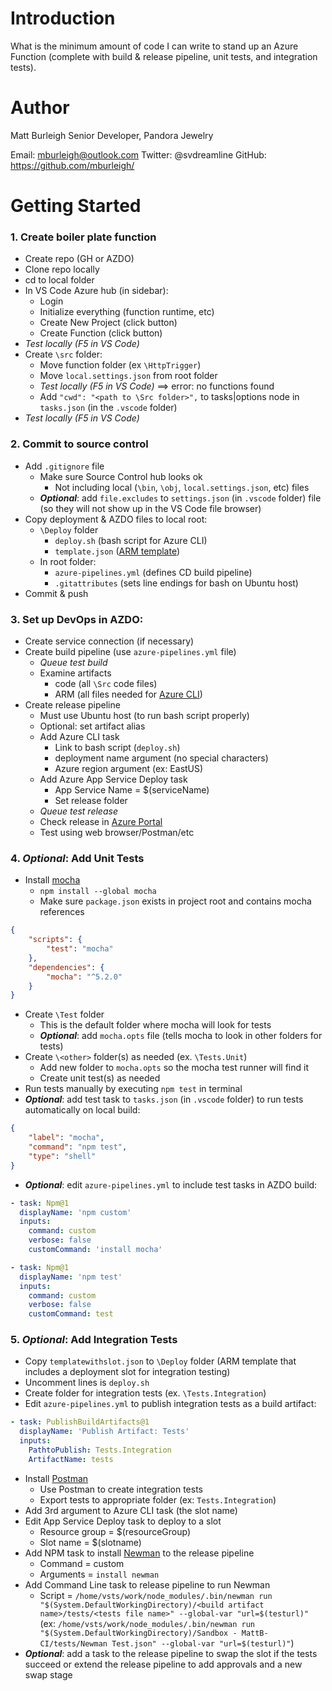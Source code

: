 # Introduction 

What is the minimum amount of code I can write to stand up an Azure Function (complete with build & release pipeline, unit tests, and integration tests).

# Author

Matt Burleigh
Senior Developer, Pandora Jewelry

Email: mburleigh@outlook.com
Twitter: @svdreamline
GitHub: https://github.com/mburleigh/

# Getting Started


### 1. Create boiler plate function
* Create repo (GH or AZDO)
* Clone repo locally
* cd to local folder
* In VS Code Azure hub (in sidebar):
  * Login
  * Initialize everything (function runtime, etc)
  * Create New Project (click button)
  * Create Function (click button)
* _Test locally (F5 in VS Code)_
* Create `\src` folder:
  * Move function folder (ex `\HttpTrigger`)
  * Move `local.settings.json` from root folder
  * _Test locally (F5 in VS Code)_ ==> error: no functions found
  * Add `"cwd": "<path to \Src folder>",` to tasks|options node in `tasks.json` (in the `.vscode` folder)
* _Test locally (F5 in VS Code)_


### 2. Commit to source control
* Add `.gitignore` file
  *	Make sure Source Control hub looks ok
    * Not including local (`\bin`, `\obj`, `local.settings.json`, etc) files
  * **_Optional_**: add `file.excludes` to `settings.json` (in `.vscode` folder) file (so they will not show up in the VS Code file browser)
* Copy deployment & AZDO files to local root:
  * `\Deploy` folder
      * `deploy.sh` (bash script for Azure CLI)
      * `template.json` ([ARM template](https://docs.microsoft.com/en-us/azure/azure-resource-manager/resource-group-authoring-templates))
  * In root folder:
    * `azure-pipelines.yml` (defines CD build pipeline)
    * `.gitattributes` (sets line endings for bash on Ubuntu host)
* Commit & push


### 3. Set up DevOps in AZDO:
* Create service connection (if necessary)
* Create build pipeline (use `azure-pipelines.yml` file)
  * _Queue test build_
  * Examine artifacts
    * code (all `\Src` code files)
    * ARM (all files needed for [Azure CLI](https://docs.microsoft.com/en-us/cli/azure/?view=azure-cli-latest))
* Create release pipeline
  * Must use Ubuntu host (to run bash script properly)
  * Optional: set artifact alias
  * Add Azure CLI task
    * Link to bash script (`deploy.sh`)
    * deployment name argument (no special characters)
    * Azure region argument (ex: EastUS)
  * Add Azure App Service Deploy task
    * App Service Name = $(serviceName)
    * Set release folder
  * _Queue test release_
  * Check release in [Azure Portal](http;//portal.azure.com)
  * Test using web browser/Postman/etc


### 4. **_Optional_**: Add Unit Tests
* Install [mocha](https://mochajs.org/)
  * `npm install --global mocha`
  * Make sure `package.json` exists in project root and contains mocha references
```json
{
    "scripts": {
        "test": "mocha"
    },
    "dependencies": {
        "mocha": "^5.2.0"
    }
}

```
* Create `\Test` folder
  * This is the default folder where mocha will look for tests
  * **_Optional_**: add `mocha.opts` file (tells mocha to look in other folders for tests)
* Create `\<other>` folder(s) as needed (ex. `\Tests.Unit`)
  * Add new folder to `mocha.opts` so the mocha test runner will find it
  * Create unit test(s) as needed
* Run tests manually by executing `npm test` in terminal
* **_Optional_**: add test task to `tasks.json` (in `.vscode` folder) to run tests automatically on local build:
```json
{
    "label": "mocha",
    "command": "npm test",
    "type": "shell"
}
```
* **_Optional_**: edit `azure-pipelines.yml` to include test tasks in AZDO build:

```yml
- task: Npm@1
  displayName: 'npm custom'
  inputs:
    command: custom
    verbose: false
    customCommand: 'install mocha'

- task: Npm@1
  displayName: 'npm test'
  inputs:
    command: custom
    verbose: false
    customCommand: test
```

### 5. **_Optional_**: Add Integration Tests
* Copy `templatewithslot.json` to `\Deploy` folder (ARM template that includes a deployment slot for integration testing)
* Uncomment lines is `deploy.sh`
* Create folder for integration tests (ex. `\Tests.Integration`)
* Edit `azure-pipelines.yml` to publish integration tests as a build artifact:
```yml
- task: PublishBuildArtifacts@1
  displayName: 'Publish Artifact: Tests'
  inputs:
    PathtoPublish: Tests.Integration
    ArtifactName: tests
```
* Install [Postman](https://www.getpostman.com/)
  * Use Postman to create integration tests
  * Export tests to appropriate folder (ex: `Tests.Integration`)
* Add 3rd argument to Azure CLI task (the slot name)
* Edit App Service Deploy task to deploy to a slot
  * Resource group = $(resourceGroup)
  * Slot name = $(slotname)
* Add NPM task to install [Newman](https://github.com/postmanlabs/newman) to the release pipeline
  * Command = custom
  * Arguments = `install newman`
* Add Command Line task to release pipeline to run Newman
  * Script = `/home/vsts/work/node_modules/.bin/newman run "$(System.DefaultWorkingDirectory)/<build artifact name>/tests/<tests file name>" --global-var "url=$(testurl)"` (ex: `/home/vsts/work/node_modules/.bin/newman run "$(System.DefaultWorkingDirectory)/Sandbox - MattB-CI/tests/Newman Test.json" --global-var "url=$(testurl)"`)
* **_Optional_**: add a task to the release pipeline to swap the slot if the tests succeed or extend the release pipeline to add approvals and a new swap stage
